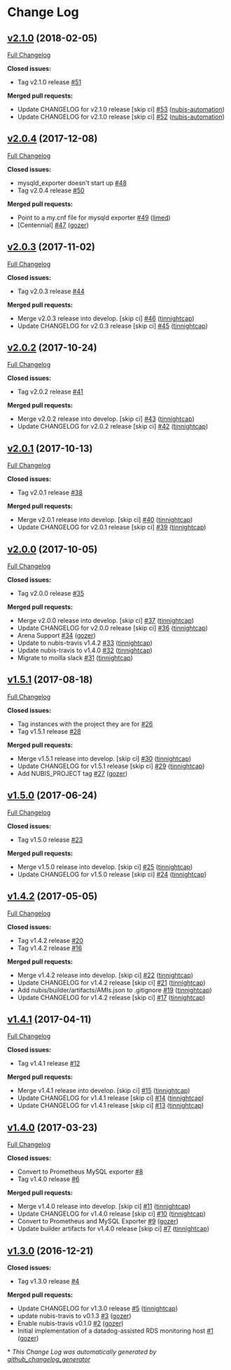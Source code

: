 # Change Log

## [v2.1.0](https://github.com/nubisproject/nubis-db-admin/tree/v2.1.0) (2018-02-05)
[Full Changelog](https://github.com/nubisproject/nubis-db-admin/compare/v2.0.4...v2.1.0)

**Closed issues:**

- Tag v2.1.0 release [\#51](https://github.com/nubisproject/nubis-db-admin/issues/51)

**Merged pull requests:**

- Update CHANGELOG for v2.1.0 release \[skip ci\] [\#53](https://github.com/nubisproject/nubis-db-admin/pull/53) ([nubis-automation](https://github.com/nubis-automation))
- Update CHANGELOG for v2.1.0 release \[skip ci\] [\#52](https://github.com/nubisproject/nubis-db-admin/pull/52) ([nubis-automation](https://github.com/nubis-automation))

## [v2.0.4](https://github.com/nubisproject/nubis-db-admin/tree/v2.0.4) (2017-12-08)
[Full Changelog](https://github.com/nubisproject/nubis-db-admin/compare/v2.0.3...v2.0.4)

**Closed issues:**

- mysqld\_exporter doesn't start up [\#48](https://github.com/nubisproject/nubis-db-admin/issues/48)
- Tag v2.0.4 release [\#50](https://github.com/nubisproject/nubis-db-admin/issues/50)

**Merged pull requests:**

- Point to a my.cnf file for mysqld exporter [\#49](https://github.com/nubisproject/nubis-db-admin/pull/49) ([limed](https://github.com/limed))
- \[Centennial\] [\#47](https://github.com/nubisproject/nubis-db-admin/pull/47) ([gozer](https://github.com/gozer))

## [v2.0.3](https://github.com/nubisproject/nubis-db-admin/tree/v2.0.3) (2017-11-02)
[Full Changelog](https://github.com/nubisproject/nubis-db-admin/compare/v2.0.2...v2.0.3)

**Closed issues:**

- Tag v2.0.3 release [\#44](https://github.com/nubisproject/nubis-db-admin/issues/44)

**Merged pull requests:**

- Merge v2.0.3 release into develop. \[skip ci\] [\#46](https://github.com/nubisproject/nubis-db-admin/pull/46) ([tinnightcap](https://github.com/tinnightcap))
- Update CHANGELOG for v2.0.3 release \[skip ci\] [\#45](https://github.com/nubisproject/nubis-db-admin/pull/45) ([tinnightcap](https://github.com/tinnightcap))

## [v2.0.2](https://github.com/nubisproject/nubis-db-admin/tree/v2.0.2) (2017-10-24)
[Full Changelog](https://github.com/nubisproject/nubis-db-admin/compare/v2.0.1...v2.0.2)

**Closed issues:**

- Tag v2.0.2 release [\#41](https://github.com/nubisproject/nubis-db-admin/issues/41)

**Merged pull requests:**

- Merge v2.0.2 release into develop. \[skip ci\] [\#43](https://github.com/nubisproject/nubis-db-admin/pull/43) ([tinnightcap](https://github.com/tinnightcap))
- Update CHANGELOG for v2.0.2 release \[skip ci\] [\#42](https://github.com/nubisproject/nubis-db-admin/pull/42) ([tinnightcap](https://github.com/tinnightcap))

## [v2.0.1](https://github.com/nubisproject/nubis-db-admin/tree/v2.0.1) (2017-10-13)
[Full Changelog](https://github.com/nubisproject/nubis-db-admin/compare/v2.0.0...v2.0.1)

**Closed issues:**

- Tag v2.0.1 release [\#38](https://github.com/nubisproject/nubis-db-admin/issues/38)

**Merged pull requests:**

- Merge v2.0.1 release into develop. \[skip ci\] [\#40](https://github.com/nubisproject/nubis-db-admin/pull/40) ([tinnightcap](https://github.com/tinnightcap))
- Update CHANGELOG for v2.0.1 release \[skip ci\] [\#39](https://github.com/nubisproject/nubis-db-admin/pull/39) ([tinnightcap](https://github.com/tinnightcap))

## [v2.0.0](https://github.com/nubisproject/nubis-db-admin/tree/v2.0.0) (2017-10-05)
[Full Changelog](https://github.com/nubisproject/nubis-db-admin/compare/v1.5.1...v2.0.0)

**Closed issues:**

- Tag v2.0.0 release [\#35](https://github.com/nubisproject/nubis-db-admin/issues/35)

**Merged pull requests:**

- Merge v2.0.0 release into develop. \[skip ci\] [\#37](https://github.com/nubisproject/nubis-db-admin/pull/37) ([tinnightcap](https://github.com/tinnightcap))
- Update CHANGELOG for v2.0.0 release \[skip ci\] [\#36](https://github.com/nubisproject/nubis-db-admin/pull/36) ([tinnightcap](https://github.com/tinnightcap))
- Arena Support [\#34](https://github.com/nubisproject/nubis-db-admin/pull/34) ([gozer](https://github.com/gozer))
- Update to nubis-travis v1.4.2 [\#33](https://github.com/nubisproject/nubis-db-admin/pull/33) ([tinnightcap](https://github.com/tinnightcap))
- Update nubis-travis to v1.4.0 [\#32](https://github.com/nubisproject/nubis-db-admin/pull/32) ([tinnightcap](https://github.com/tinnightcap))
- Migrate to moilla slack [\#31](https://github.com/nubisproject/nubis-db-admin/pull/31) ([tinnightcap](https://github.com/tinnightcap))

## [v1.5.1](https://github.com/nubisproject/nubis-db-admin/tree/v1.5.1) (2017-08-18)
[Full Changelog](https://github.com/nubisproject/nubis-db-admin/compare/v1.5.0...v1.5.1)

**Closed issues:**

- Tag instances with the project they are for [\#26](https://github.com/nubisproject/nubis-db-admin/issues/26)
- Tag v1.5.1 release [\#28](https://github.com/nubisproject/nubis-db-admin/issues/28)

**Merged pull requests:**

- Merge v1.5.1 release into develop. \[skip ci\] [\#30](https://github.com/nubisproject/nubis-db-admin/pull/30) ([tinnightcap](https://github.com/tinnightcap))
- Update CHANGELOG for v1.5.1 release \[skip ci\] [\#29](https://github.com/nubisproject/nubis-db-admin/pull/29) ([tinnightcap](https://github.com/tinnightcap))
- Add NUBIS\_PROJECT tag [\#27](https://github.com/nubisproject/nubis-db-admin/pull/27) ([gozer](https://github.com/gozer))

## [v1.5.0](https://github.com/nubisproject/nubis-db-admin/tree/v1.5.0) (2017-06-24)
[Full Changelog](https://github.com/nubisproject/nubis-db-admin/compare/v1.4.2...v1.5.0)

**Closed issues:**

- Tag v1.5.0 release [\#23](https://github.com/nubisproject/nubis-db-admin/issues/23)

**Merged pull requests:**

- Merge v1.5.0 release into develop. \[skip ci\] [\#25](https://github.com/nubisproject/nubis-db-admin/pull/25) ([tinnightcap](https://github.com/tinnightcap))
- Update CHANGELOG for v1.5.0 release \[skip ci\] [\#24](https://github.com/nubisproject/nubis-db-admin/pull/24) ([tinnightcap](https://github.com/tinnightcap))

## [v1.4.2](https://github.com/nubisproject/nubis-db-admin/tree/v1.4.2) (2017-05-05)
[Full Changelog](https://github.com/nubisproject/nubis-db-admin/compare/v1.4.1...v1.4.2)

**Closed issues:**

- Tag v1.4.2 release [\#20](https://github.com/nubisproject/nubis-db-admin/issues/20)
- Tag v1.4.2 release [\#16](https://github.com/nubisproject/nubis-db-admin/issues/16)

**Merged pull requests:**

- Merge v1.4.2 release into develop. \[skip ci\] [\#22](https://github.com/nubisproject/nubis-db-admin/pull/22) ([tinnightcap](https://github.com/tinnightcap))
- Update CHANGELOG for v1.4.2 release \[skip ci\] [\#21](https://github.com/nubisproject/nubis-db-admin/pull/21) ([tinnightcap](https://github.com/tinnightcap))
- Add nubis/builder/artifacts/AMIs.json to .gitignore [\#19](https://github.com/nubisproject/nubis-db-admin/pull/19) ([tinnightcap](https://github.com/tinnightcap))
- Update CHANGELOG for v1.4.2 release \[skip ci\] [\#17](https://github.com/nubisproject/nubis-db-admin/pull/17) ([tinnightcap](https://github.com/tinnightcap))

## [v1.4.1](https://github.com/nubisproject/nubis-db-admin/tree/v1.4.1) (2017-04-11)
[Full Changelog](https://github.com/nubisproject/nubis-db-admin/compare/v1.4.0...v1.4.1)

**Closed issues:**

- Tag v1.4.1 release [\#12](https://github.com/nubisproject/nubis-db-admin/issues/12)

**Merged pull requests:**

- Merge v1.4.1 release into develop. \[skip ci\] [\#15](https://github.com/nubisproject/nubis-db-admin/pull/15) ([tinnightcap](https://github.com/tinnightcap))
- Update CHANGELOG for v1.4.1 release \[skip ci\] [\#14](https://github.com/nubisproject/nubis-db-admin/pull/14) ([tinnightcap](https://github.com/tinnightcap))
- Update CHANGELOG for v1.4.1 release \[skip ci\] [\#13](https://github.com/nubisproject/nubis-db-admin/pull/13) ([tinnightcap](https://github.com/tinnightcap))

## [v1.4.0](https://github.com/nubisproject/nubis-db-admin/tree/v1.4.0) (2017-03-23)
[Full Changelog](https://github.com/nubisproject/nubis-db-admin/compare/v1.3.0...v1.4.0)

**Closed issues:**

- Convert to Prometheus MySQL exporter [\#8](https://github.com/nubisproject/nubis-db-admin/issues/8)
- Tag v1.4.0 release [\#6](https://github.com/nubisproject/nubis-db-admin/issues/6)

**Merged pull requests:**

- Merge v1.4.0 release into develop. \[skip ci\] [\#11](https://github.com/nubisproject/nubis-db-admin/pull/11) ([tinnightcap](https://github.com/tinnightcap))
- Update CHANGELOG for v1.4.0 release \[skip ci\] [\#10](https://github.com/nubisproject/nubis-db-admin/pull/10) ([tinnightcap](https://github.com/tinnightcap))
- Convert to Prometheus and MySQL Exporter [\#9](https://github.com/nubisproject/nubis-db-admin/pull/9) ([gozer](https://github.com/gozer))
- Update builder artifacts for v1.4.0 release \[skip ci\] [\#7](https://github.com/nubisproject/nubis-db-admin/pull/7) ([tinnightcap](https://github.com/tinnightcap))

## [v1.3.0](https://github.com/nubisproject/nubis-db-admin/tree/v1.3.0) (2016-12-21)
**Closed issues:**

- Tag v1.3.0 release [\#4](https://github.com/nubisproject/nubis-db-admin/issues/4)

**Merged pull requests:**

- Update CHANGELOG for v1.3.0 release [\#5](https://github.com/nubisproject/nubis-db-admin/pull/5) ([tinnightcap](https://github.com/tinnightcap))
- update nubis-travis to v0.1.3 [\#3](https://github.com/nubisproject/nubis-db-admin/pull/3) ([gozer](https://github.com/gozer))
- Enable nubis-travis v0.1.0 [\#2](https://github.com/nubisproject/nubis-db-admin/pull/2) ([gozer](https://github.com/gozer))
- Initial implementation of a datadog-assisted RDS monitoring host [\#1](https://github.com/nubisproject/nubis-db-admin/pull/1) ([gozer](https://github.com/gozer))



\* *This Change Log was automatically generated by [github_changelog_generator](https://github.com/skywinder/Github-Changelog-Generator)*